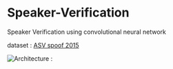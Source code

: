 # Speaker-Verification
Speaker Verification using convolutional neural network

dataset : [ASV spoof 2015](https://drive.google.com/open?id=10iM40Z2WVLTBZ_QxSYpmdCiHNR7-K6oz)

![Architecture : ](/Speaker-Verification/to/architecture.png)
